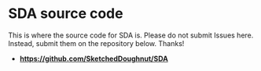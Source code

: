 # SDA source code

This is where the source code for SDA is. Please do not submit Issues here. Instead, submit them on the repository below. Thanks! <br>
- **https://github.com/SketchedDoughnut/SDA**
